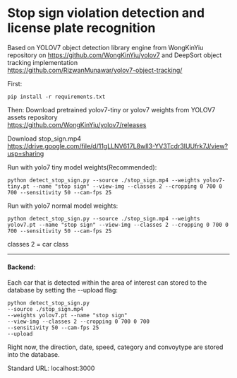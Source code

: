 # Stop sign violation detection and license plate recognition

Based on YOLOV7 object detection library engine from WongKinYiu repository on   https://github.com/WongKinYiu/yolov7
and DeepSort object tracking implementation  
https://github.com/RizwanMunawar/yolov7-object-tracking/  

First:
``` shell
pip install -r requirements.txt  
```

Then:
Download pretrained yolov7-tiny or yolov7 weights from YOLOV7 assets repository  
https://github.com/WongKinYiu/yolov7/releases

Download stop_sign.mp4  https://drive.google.com/file/d/11gLLNV617L8wIl3-YV3Tcdr3IUUfrk7J/view?usp=sharing


Run with yolo7 tiny model weights(Recommended):
``` shell
python detect_stop_sign.py --source ./stop_sign.mp4 --weights yolov7-tiny.pt --name "stop sign" --view-img --classes 2 --cropping 0 700 0 700 --sensitivity 50 --cam-fps 25

```

Run with yolo7 normal model weights:
``` shell
python detect_stop_sign.py --source ./stop_sign.mp4 --weights yolov7.pt --name "stop sign" --view-img --classes 2 --cropping 0 700 0 700 --sensitivity 50 --cam-fps 25

```

classes 2 = car class

---
#### Backend: 

Each car that is detected within the area of interest can stored to the database by setting the --upload flag:
``` shell
python detect_stop_sign.py 
--source ./stop_sign.mp4 
--weights yolov7.pt --name "stop sign" 
--view-img --classes 2 --cropping 0 700 0 700 
--sensitivity 50 --cam-fps 25 
--upload
```



Right now, the direction, date, speed, category and convoytype are stored into the database.

Standard URL: localhost:3000




